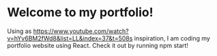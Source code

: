 # Welcome to my portfolio!

Using as https://www.youtube.com/watch?v=hYv6BM2fWd8&list=LL&index=37&t=508s inspiration, I am coding my portfolio website using React. Check it out by running npm start!
